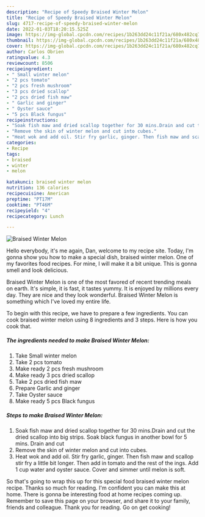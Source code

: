 ```yaml
---
description: "Recipe of Speedy Braised Winter Melon"
title: "Recipe of Speedy Braised Winter Melon"
slug: 4717-recipe-of-speedy-braised-winter-melon
date: 2022-01-03T18:20:15.525Z
image: https://img-global.cpcdn.com/recipes/1b263dd24c11f21a/680x482cq70/braised-winter-melon-recipe-main-photo.jpg
thumbnail: https://img-global.cpcdn.com/recipes/1b263dd24c11f21a/680x482cq70/braised-winter-melon-recipe-main-photo.jpg
cover: https://img-global.cpcdn.com/recipes/1b263dd24c11f21a/680x482cq70/braised-winter-melon-recipe-main-photo.jpg
author: Carlos Obrien
ratingvalue: 4.3
reviewcount: 8506
recipeingredient:
- " Small winter melon"
- "2 pcs tomato"
- "2 pcs fresh mushroom"
- "3 pcs dried scallop"
- "2 pcs dried fish maw"
- " Garlic and ginger"
- " Oyster sauce"
- "5 pcs Black fungus"
recipeinstructions:
- "Soak fish maw and dried scallop together for 30 mins.Drain and cut the dried scallop into big strips. Soak black fungus in another bowl for 5 mins. Drain and cut"
- "Remove the skin of winter melon and cut into cubes."
- "Heat wok and add oil. Stir fry garlic, ginger. Then fish maw and scallop stir fry a little bit longer. Then add in tomato and the rest of the ings. Add 1 cup water and oyster sauce. Cover and simmer until melon is soft."
categories:
- Recipe
tags:
- braised
- winter
- melon

katakunci: braised winter melon 
nutrition: 136 calories
recipecuisine: American
preptime: "PT17M"
cooktime: "PT46M"
recipeyield: "4"
recipecategory: Lunch

---
```



![Braised Winter Melon](https://img-global.cpcdn.com/recipes/1b263dd24c11f21a/680x482cq70/braised-winter-melon-recipe-main-photo.jpg)

Hello everybody, it's me again, Dan, welcome to my recipe site. Today, I'm gonna show you how to make a special dish, braised winter melon. One of my favorites food recipes. For mine, I will make it a bit unique. This is gonna smell and look delicious.

Braised Winter Melon is one of the most favored of recent trending meals on earth. It's simple, it is fast, it tastes yummy. It is enjoyed by millions every day. They are nice and they look wonderful. Braised Winter Melon is something which I've loved my entire life.




To begin with this recipe, we have to prepare a few ingredients. You can cook braised winter melon using 8 ingredients and 3 steps. Here is how you cook that.

<!--inarticleads1-->

##### The ingredients needed to make Braised Winter Melon:

1. Take  Small winter melon
1. Take 2 pcs tomato
1. Make ready 2 pcs fresh mushroom
1. Make ready 3 pcs dried scallop
1. Take 2 pcs dried fish maw
1. Prepare  Garlic and ginger
1. Take  Oyster sauce
1. Make ready 5 pcs Black fungus




<!--inarticleads2-->

##### Steps to make Braised Winter Melon:

1. Soak fish maw and dried scallop together for 30 mins.Drain and cut the dried scallop into big strips. Soak black fungus in another bowl for 5 mins. Drain and cut
1. Remove the skin of winter melon and cut into cubes.
1. Heat wok and add oil. Stir fry garlic, ginger. Then fish maw and scallop stir fry a little bit longer. Then add in tomato and the rest of the ings. Add 1 cup water and oyster sauce. Cover and simmer until melon is soft.




So that's going to wrap this up for this special food braised winter melon recipe. Thanks so much for reading. I'm confident you can make this at home. There is gonna be interesting food at home recipes coming up. Remember to save this page on your browser, and share it to your family, friends and colleague. Thank you for reading. Go on get cooking!
